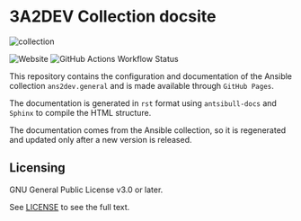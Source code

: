 # 3A2DEV Collection docsite

![collection](https://img.shields.io/badge/ansible-collection%20docs-blue?logo=ansible&logoColor=white)

![Website](https://img.shields.io/website?url=https%3A%2F%2F3a2dev.github.io%2Fcollectiondocs%2Findex.html&up_message=up&up_color=green&down_message=down&down_color=red&logo=ansible&label=collectiondocs%20status) ![GitHub Actions Workflow Status](https://img.shields.io/github/actions/workflow/status/3A2DEV/collectiondocs/publish-docsite.yml?branch=main&logo=github&label=Deploy%20CI)

This repository contains the configuration and documentation of the Ansible collection `ans2dev.general` and is made available through `GitHub Pages`.

The documentation is generated in `rst` format using `antsibull-docs` and `Sphinx` to compile the HTML structure.

The documentation comes from the Ansible collection, so it is regenerated and updated only after a new version is released.

## Licensing

<!-- Include the appropriate license information here and a pointer to the full licensing details. If the collection contains modules migrated from the ansible/ansible repo, you must use the same license that existed in the ansible/ansible repo. See the GNU license example below. -->

GNU General Public License v3.0 or later.

See [LICENSE](https://www.gnu.org/licenses/gpl-3.0.txt) to see the full text.